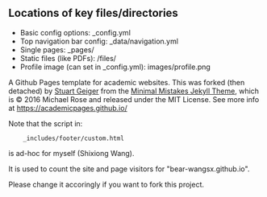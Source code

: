 ## Locations of key files/directories

* Basic config options: _config.yml
* Top navigation bar config: _data/navigation.yml
* Single pages: _pages/
* Static files (like PDFs): /files/
* Profile image (can set in _config.yml): images/profile.png


A Github Pages template for academic websites. This was forked (then detached) by [Stuart Geiger](https://github.com/staeiou) from the [Minimal Mistakes Jekyll Theme](https://mmistakes.github.io/minimal-mistakes/), which is © 2016 Michael Rose and released under the MIT License. See more info at https://academicpages.github.io/

Note that the script in:

        _includes/footer/custom.html
  
is ad-hoc for myself (Shixiong Wang).

It is used to count the site and page visitors for "bear-wangsx.github.io".

Please change it accoringly if you want to fork this project.

